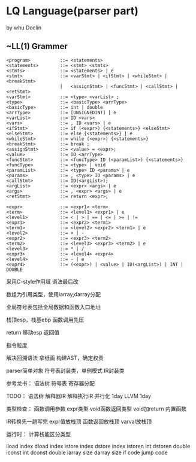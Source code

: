 # LQ Language(parser part)
by whu Doclin


## ~LL(1) Grammer
```
<program>           ::= <statements>
<statements>        ::= <stmt> <stmts>
<stmts>             ::= <statements> | e
<stmt>              ::= <varStmt> | <ifStmt> | <whileStmt> | <breakStmt> 
                    |   <assignStmt> | <funcStmt> | <callStmt> | <retStmt>
<varStmt>           ::= <type> <varList> ;
<type>              ::= <basicType> <arrType>
<basicType>         ::= int | double 
<arrType>           ::= [UNSIGNEDINT] | e
<varList>           ::= ID <vars>
<vars>              ::= , ID <vars> | e
<ifStmt>            ::= if (<expr>) {<statements>} <elseStmt>
<elseStmt>          ::= else {<statements>} | e
<whileStmt>         ::= while (<expr>) {<statements>}
<breakStmt>         ::= break ;
<assignStmt>        ::= <value> = <expr>;
<value>             ::= ID <arrType>
<funcStmt>          ::= <funcType> ID (<paramList>) {<statements>}
<funcType>          ::= <type> | void
<paramList>         ::= <type> ID <params> | e
<params>            ::= , <type> ID <params> | e
<callStmt>          ::= ID(<argList>);
<argList>           ::= <expr> <args> | e
<args>              ::= , <expr> <args> | e
<retStmt>           ::= return <expr>;

<expr>              ::= <expr1> <term>
<term>              ::= <level1> <expr1> | e
<level1>            ::= < | > | == | <= | >= | !=
<expr1>             ::= <expr2> <term1>
<term1>             ::= <level2> <expr2> <term1> | e
<level2>            ::= + | -
<expr2>             ::= <expr3> <term2>
<term2>             ::= <level3> <expr3> <term2> | e
<level3>            ::= * | / 
<expr3>             ::= <level4> <expr4>
<level4>            ::= - | e
<expr4>             ::= (<expr>) | <value> | ID(<argList>) | INT | DOUBLE 
```

采用C-style作用域
语法最后改



数组为引用类型，使用iarray,darray分配

全局符号表包括全局数据和函数入口地址

栈顶esp，栈基ebp
函数调用先压

return
移动esp
返回值

指令粒度

解决回溯语法
拿纸画
构建AST，确定权责

parser简单对象
符号表封装类，单例模式
IR封装类

参考龙书：
语法树
符号表
寄存器分配

TODO：
语法树
解释器IR
解释执行IR
并行化     1day
LLVM      1day


类型检查：
函数调用参数
expr类型
void函数返回类型
void加return
内置函数


IR转换先一趟写完
expr值放栈顶
函数返回放栈顶
varval放栈顶





运行时：
计算栈能区分类型




iload       index
dload       index
istore      index
dstore      index
istoren     int
dstoren     double
iconst      int
dconst      double
iarray      size
darray      size
if          code
jump        code
